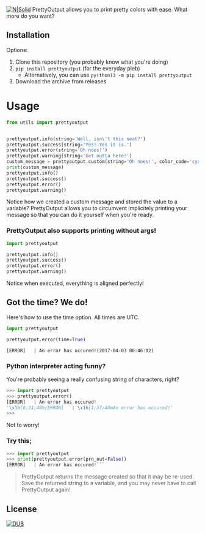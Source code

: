 [![N|Solid](https://www.python.org/static/community_logos/python-powered-w-100x40.png)](https://www.python.org/)
PrettyOutput allows you to print pretty colors with ease. What more do you want?

## Installation
Options:
1. Clone this repository (you probably know what you're doing)
2. `pip install prettyoutput` (for the everyday pleb)
   * Alternatively, you can use `py(thon)3 -m pip install prettyoutput`
3. Download the archive from releases

# Usage
```py
from utils import prettyoutput


prettyoutput.info(string='Well, isn\'t this neat?')
prettyoutput.success(string='Yes! Yes it is.')
prettyoutput.error(string='Oh noes!')
prettyoutput.warning(string='Get outta here!')
custom_message = prettyoutput.custom(string='Oh noes!', color_code='cyan', stat_msg='[MSG]', prn_out=False)
print(custom_message)
prettyoutput.info()
prettyoutput.success()
prettyoutput.error()
prettyoutput.warning()
```
Notice how we created a custom message and stored the value to a variable? PrettyOutput allows you to circumvent implicitely printing your message so that you can do it yourself when you're ready.
### PrettyOutput also supports printing without args!
```py
import prettyoutput

prettyoutput.info()
prettyoutput.success()
prettyoutput.error()
prettyoutput.warning()
```
Notice when executed, everything is aligned perfectly!

## Got the time? We do!
Here's how to use the time option. All times are UTC.
```py
import prettyoutput

prettyoutput.error(time=True)
```
`[ERROR]   | An error has occured!(2017-04-03 00:46:02)`


### Python interpreter acting funny?
You're probably seeing a really confusing string of characters, right?
```py
>>> import prettyoutput
>>> prettyoutput.error()
[ERROR]   | An error has occured!
'\x1b[0;31;40m[ERROR]   | \x1b[1;37;40mAn error has occured!'
>>>
```
Not to worry!
### Try this;
```py
>>> import prettyoutput
>>> print(prettyoutput.error(prn_out=False))
[ERROR]   | An error has occured!```
```
> PrettyOutput returns the message created so that it may be re-used.
> Save the returned string to a variable, and you may never have to call
> PrettyOutput again!

License
----

[![DUB](https://img.shields.io/dub/l/vibe-d.svg)](https://github.com/Aareon/Tipsy/blob/master/LICENSE)
